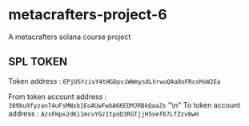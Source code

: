 # metacrafters-project-6
A metacrafters solana course project

## SPL TOKEN

Token address : ```EPjUSYcivY4tHGDpviWWmys8LhrwuQAa8oFRcsMxW2Ea```

From token account address : ```389bu9fyzan74uFsMNxb1EoAUwFwbA6KEDMJRBkQaaZs``` "\n"
To token account address : ```AzsFHpx2dKi1mcvYGz1tpoD3RGTjjH5xef67LfZzv8wH```


